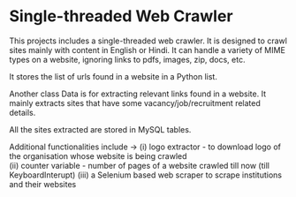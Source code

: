 # Single-threaded Web Crawler

This projects includes a single-threaded web crawler. It is designed to crawl sites mainly with content in English or Hindi.
It can handle a variety of MIME types on a website, ignoring links to pdfs, images, zip, docs, etc.

It stores the list of urls found in a website in a Python list. 

Another class Data is for extracting relevant links found in a website. It mainly extracts sites that have some vacancy/job/recruitment related details.

All the sites extracted are stored in MySQL tables.

Additional functionalities include -> (i) logo extractor - to download logo of the organisation whose website is being crawled  
                                      (ii) counter variable - number of pages of a website crawled till now (till KeyboardInterupt)
                                      (iii) a Selenium based web scraper to scrape institutions and their websites
